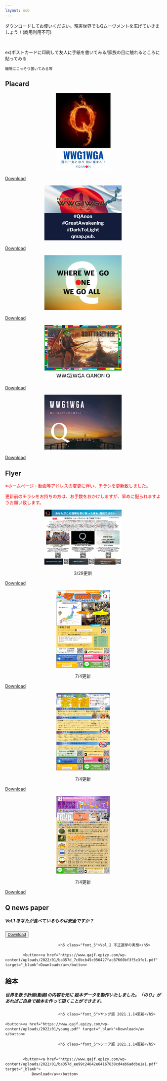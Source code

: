 ```yaml
---
layout: sub
---
```

ダウンロードしてお使いください。現実世界でもQムーヴメントを広げていきましょう！
​(商用利用不可)

​

​ex)ポストカードに印刷して友人に手紙を書いてみる/家族の目に触れるところに貼ってみる

    職場にこっそり置いてみる等
<h2><strong>Placard</strong></h2>
<div class="postcard">
    <div class="box">
    <div class="imga" style="text-align:center;">
    <img src="images/post1.jpg"></div><p class="but"><a href="https://www.qajf.epizy.com/?page_id=1539" target="_blank"><span>Download</span></a></p></div>
    <div class="box">
    <div class="imga" style="text-align:center;">
    <img src="images/post2.jpg"></div><p class="but"><a href="https://www.qajf.epizy.com/?page_id=1540" target="_blank"><span>Download</span></a></p></div>
    <div class="box">
    <div class="imga" style="text-align:center;">
    <img src="images/post3.jpg"></div><p class="but"><a href="https://www.qajf.epizy.com/?page_id=1541" target="_blank"><span>Download</span></a></p></div>
    <div class="box">
    <div class="imga" style="text-align:center;">
    <img src="images/post4.jpg"></div><p class="but"><a href="https://www.qajf.epizy.com/?page_id=1623" target="_blank"><span>Download</span></a></p></div>
    <div class="box">
    <div class="imga" style="text-align:center;">
    <img src="images/post5.jpg"></div><p class="but"><a href="https://www.qajf.epizy.com/?page_id=1626" target="_blank"><span>Download</span></a></p></div>
<h2><strong>Flyer</strong></h2>
	<p style="color:#ff0000;">※ホームページ・動画等アドレスの変更に伴い、チラシを更新致しました。</p>
	<p style="color:#ff0000;">更新前のチラシをお持ちの方は、お手数をおかけしますが、早めに配られますようお願い致します。</p>
	<div class="postcard">
    <!--<div class="box">
    <div class="imga" style="text-align:center;">
    <img src="images/flyer1.jpg"></div><p class="but"><a href="https://www.qajf.epizy.com/?page_id=1636" target="_blank"><span>Download</span></a></p></div>-->
    <div class="box">
    <div class="imga" style="text-align:center;">
    <img src="images/flyer2.jpg">
	    <p>3/29更新</p>
	    </div><p class="but"><a href="/assets/120220322redpill.pdf" target="_blank"><span>Download</span></a></p></div>
    <div class="box">
    <div class="imga" style="text-align:center;">
    <img src="images/flyer3.jpg">
	    <p>7/4更新</p>
	    </div><p class="but"><a href="/assets/0704qtmeetup.pdf" target="_blank"><span>Download</span></a></p></div>
	<div class="box">
    <div class="imga" style="text-align:center;">
    <img src="images/flyer4.png">
	    <p>7/4更新</p>
		</div><p class="but"><a href="/assets/0704corona.pdf" target="_blank"><span>Download</span></a></p></div>
    <div class="box">
    <div class="imga" style="text-align:center;">
    <img src="images/flyer5.jpg">
	    <p>7/4更新</p>
	    </div><p class="but"><a href="/assets/0704waku.pdf" target="_blank"><span>Download</span></a></p></div>
    			<h2><strong>Q news paper</strong></h2>		
							<h5 class="font_5">Vol.1 あなたが食べているものは安全ですか？</h5>								<button><a href="https://www.qajf.epizy.com/wp-content/uploads/2022/01/ba357d_aef06d95d3f14ab0a85fef2d01ed3a3d1.pdf" target="_blank">Download</a></button>
		
							<h5 class="font_5">Vol.2 不正選挙の実態</h5>						
				
			<button><a href="https://www.qajf.epizy.com/wp-content/uploads/2022/01/ba357d_7c0bcb45c056427fac87660bf3f5e3fe1.pdf" target="_blank">Download</a></button>
						
<h2><strong>絵本</strong></h2>

<h5 class="font_5">世界を救う計画(動画)の内容を元に 絵本データを製作いたしました。「のり」があればご自身で絵本を作って頂くことができます。</h5>

							<h5 class="font_5">ヤング版 2021.1.14更新</h5>						
				
	<button><a href="https://www.qajf.epizy.com/wp-content/uploads/2022/01/young.pdf" target="_blank">Download</a></button>
						
							<h5 class="font_5">シニア版 2021.1.14更新</h5>						
				
					
			<button><a href="https://www.qajf.epizy.com/wp-content/uploads/2022/01/ba357d_ee99c24642e64167838cd4ab6addbe1a1.pdf" target="_blank">
				Download</a></button>
		

